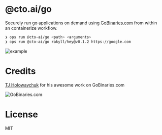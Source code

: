 # @cto.ai/go

Securely run go applications on demand using [GoBinaries.com](https://twitter.com/tjholowaychuk/status/1246113298082390016?s=21) from within an containerize workflow.

```bash
❯ ops run @cto-ai/go <path> <arguments>
❯ ops run @cto-ai/go rakyll/hey@v0.1.2 https://google.com
```
![example](example.gif)

# Credits

[TJ Holowaychuk](https://github.com/tj) for his awesome work on GoBinaries.com

![GoBinaries.com](https://cto.ai/blog/content/images/2020/04/On-demand-Golang-binaries_Blog-Headerv2.jpg)

# License
MIT   
